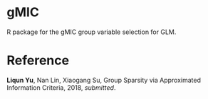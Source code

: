 # gMIC
R package for the gMIC group variable selection for GLM.

# Reference
__Liqun Yu__, Nan Lin, Xiaogang Su, Group Sparsity via Approximated Information Criteria, 2018, _submitted_.
